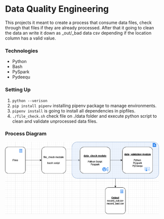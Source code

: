 # Data Quality Engineering
This projects it meant to create a process that consume data files, check through that files if they are already processed.
After that it going to clean the data an write it down as _out/_bad data csv depending if the location column has a valid value.

### Technologies
* Python
* Bash
* PySpark
* Pydeequ 

### Setting Up
1. ```python --verison```
2. ```pip install pipenv``` installing pipenv package to manage environments.
3. ```pipenv install``` is going to install all dependencies in pipfiles.
4. ```./file_check.sh``` check file on ./data folder and execute python script to clean and validate unprocessed data files.


### Process Diagram

![Diagram](./assets/data_qa_engineering.png)
